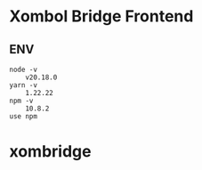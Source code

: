# Xombol Bridge Frontend

## ENV

```
node -v
    v20.18.0
yarn -v
    1.22.22
npm -v
    10.8.2
use npm
```
# xombridge
